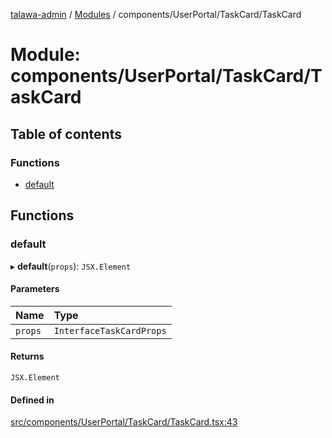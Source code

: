 [talawa-admin](../README.md) / [Modules](../modules.md) / components/UserPortal/TaskCard/TaskCard

# Module: components/UserPortal/TaskCard/TaskCard

## Table of contents

### Functions

- [default](components_UserPortal_TaskCard_TaskCard.md#default)

## Functions

### default

▸ **default**(`props`): `JSX.Element`

#### Parameters

| Name | Type |
| :------ | :------ |
| `props` | `InterfaceTaskCardProps` |

#### Returns

`JSX.Element`

#### Defined in

[src/components/UserPortal/TaskCard/TaskCard.tsx:43](https://github.com/disha1202/talawa-admin/blob/eed3bdc/src/components/UserPortal/TaskCard/TaskCard.tsx#L43)
